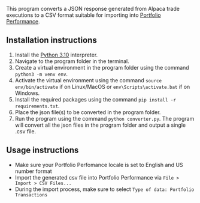 This program converts a JSON response generated from Alpaca trade executions to a CSV format suitable for importing into [Portfolio Performance](https://www.portfolio-performance.info/en/).

## Installation instructions

1. Install the [Python 3.10](https://www.python.org/downloads/) interpreter.
2. Navigate to the program folder in the terminal.
3. Create a virtual environment in the program folder using the command `python3 -m venv env`.
4. Activate the virtual environment using the command `source env/bin/activate` if on Linux/MacOS or `env\Scripts\activate.bat` if on Windows.
5. Install the required packages using the command `pip install -r requirements.txt`.
6. Place the json file(s) to be converted in the program folder.
7. Run the program using the command `python converter.py`. The program will convert all the json files in the program folder and output a single .csv file.

## Usage instructions

- Make sure your Portfolio Perfomance locale is set to English and US number format
- Import the generated csv file into Portfolio Performance via `File > Import > CSV Files...`
- During the import process, make sure to select `Type of data: Portfolio Transactions`
